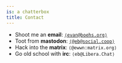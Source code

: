 ```yaml
---
is: a chatterbox
title: Contact
---
```


- Shoot me an **email**: [`⟨evan@boehs.org⟩`](mailto:evan@boehs.org)
- Toot from **mastodon**: [`⟨@eb@social.coop⟩`](https://social.coop/@eb)
- Hack into the **matrix**: `⟨@ewwn:matrix.org⟩`
- Go old school with **irc**: `⟨eb@Libera.Chat⟩`